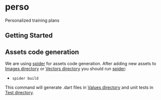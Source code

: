 # perso

Personalized training plans

## Getting Started

## Assets code generation

We are using [spider](https://pub.dev/packages/spider) for assets code generation. After adding new
assets to [Images directory](assets/images) or [Vectors directory](assets/vectors) you should
run [spider](https://pub.dev/packages/spider):

- `spider build`

This command will generate .dart files in [Values directory](lib/src/ui/styleguide/values) and unit
tests in [Test directory](test).
